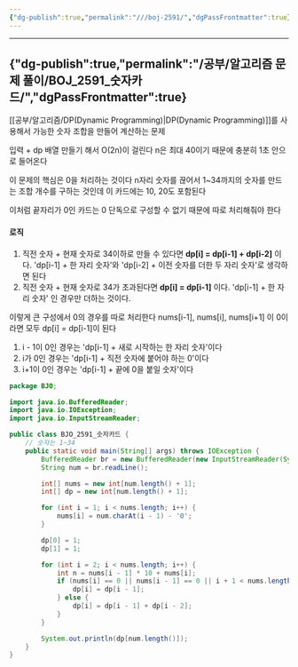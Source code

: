 ```yaml
---
{"dg-publish":true,"permalink":"///boj-2591/","dgPassFrontmatter":true}
---
```



---
{"dg-publish":true,"permalink":"/공부/알고리즘 문제 풀이/BOJ_2591_숫자카드/","dgPassFrontmatter":true}
---

[[공부/알고리즘/DP(Dynamic Programming)\|DP(Dynamic Programming)]]를 사용해서 가능한 숫자 조합을 만들어 계산하는 문제

입력 + dp 배열 만들기 해서 O(2n)이 걸린다
n은 최대 40이기 때문에 충분히 1초 안으로 들어온다

이 문제의 핵심은 0을 처리하는 것이다
n자리 숫자를 끊어서 1~34까지의 숫자를 만드는 조합 개수를 구하는 것인데 이 카드에는 10, 20도 포함된다

이처럼 끝자리가 0인 카드는 0 단독으로 구성할 수 없기 때문에 따로 처리해줘야 한다

#### 로직
1) 직전 숫자 + 현재 숫자로 34이하로 만들 수 있다면 **dp[i] = dp[i-1] + dp[i-2]** 이다. 'dp[i-1] + 한 자리 숫자'와 'dp[i-2] + 이전 숫자를 더한 두 자리 숫자'로 생각하면 된다
2) 직전 숫자 + 현재 숫자로 34가 초과된다면 **dp[i] = dp[i-1]** 이다. 'dp[i-1] + 한 자리 숫자' 인 경우만 더하는 것이다.

이렇게 큰 구성에서 0의 경우를 따로 처리한다
nums[i-1], nums[i], nums[i+1] 이 0이라면 모두 dp[i] = dp[i-1]이 된다
1) i - 1이 0인 경우는 'dp[i-1] + 새로 시작하는 한 자리 숫자'이다
2) i가 0인 경우는 'dp[i-1] + 직전 숫자에 붙어야 하는 0'이다
3) i+1이 0인 경우는 'dp[i-1] + 끝에 0을 붙일 숫자'이다

```java
package BJO;

import java.io.BufferedReader;
import java.io.IOException;
import java.io.InputStreamReader;

public class BJO_2591_숫자카드 {
    // 숫자는 1~34
    public static void main(String[] args) throws IOException {
        BufferedReader br = new BufferedReader(new InputStreamReader(System.in));
        String num = br.readLine();

        int[] nums = new int[num.length() + 1];
        int[] dp = new int[num.length() + 1];

        for (int i = 1; i < nums.length; i++) {
            nums[i] = num.charAt(i - 1) - '0';
        }

        dp[0] = 1;
        dp[1] = 1;

        for (int i = 2; i < nums.length; i++) {
            int n = nums[i - 1] * 10 + nums[i];
            if (nums[i] == 0 || nums[i - 1] == 0 || i + 1 < nums.length && (nums[i + 1] == 0) || n > 34) {
                dp[i] = dp[i - 1];
            } else {
                dp[i] = dp[i - 1] + dp[i - 2];
            }
        }

        System.out.println(dp[num.length()]);
    }
}

```